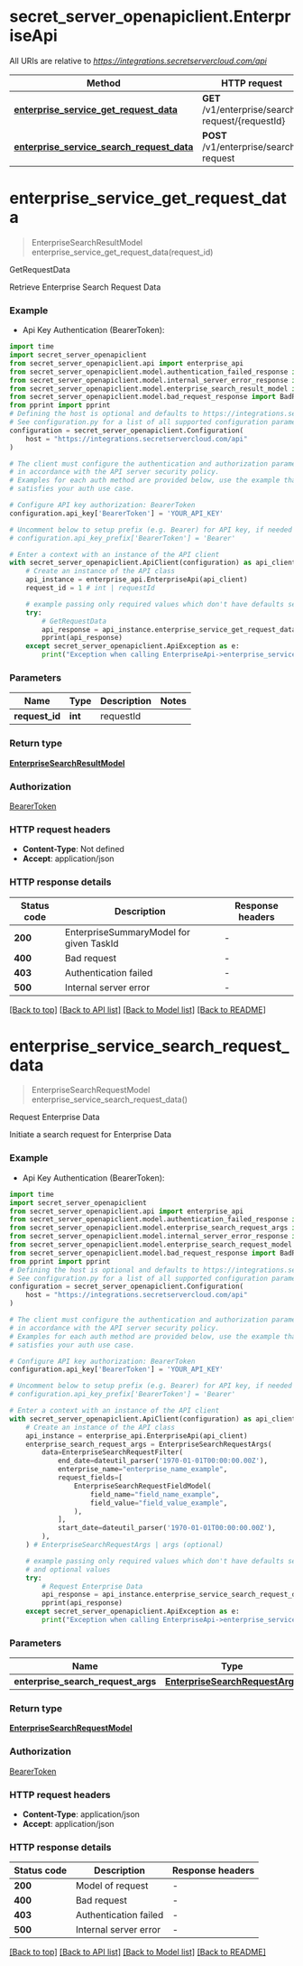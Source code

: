 # secret_server_openapiclient.EnterpriseApi

All URIs are relative to *https://integrations.secretservercloud.com/api*

Method | HTTP request | Description
------------- | ------------- | -------------
[**enterprise_service_get_request_data**](EnterpriseApi.md#enterprise_service_get_request_data) | **GET** /v1/enterprise/search-request/{requestId} | GetRequestData
[**enterprise_service_search_request_data**](EnterpriseApi.md#enterprise_service_search_request_data) | **POST** /v1/enterprise/search-request | Request Enterprise Data


# **enterprise_service_get_request_data**
> EnterpriseSearchResultModel enterprise_service_get_request_data(request_id)

GetRequestData

Retrieve Enterprise Search Request Data

### Example

* Api Key Authentication (BearerToken):

```python
import time
import secret_server_openapiclient
from secret_server_openapiclient.api import enterprise_api
from secret_server_openapiclient.model.authentication_failed_response import AuthenticationFailedResponse
from secret_server_openapiclient.model.internal_server_error_response import InternalServerErrorResponse
from secret_server_openapiclient.model.enterprise_search_result_model import EnterpriseSearchResultModel
from secret_server_openapiclient.model.bad_request_response import BadRequestResponse
from pprint import pprint
# Defining the host is optional and defaults to https://integrations.secretservercloud.com/api
# See configuration.py for a list of all supported configuration parameters.
configuration = secret_server_openapiclient.Configuration(
    host = "https://integrations.secretservercloud.com/api"
)

# The client must configure the authentication and authorization parameters
# in accordance with the API server security policy.
# Examples for each auth method are provided below, use the example that
# satisfies your auth use case.

# Configure API key authorization: BearerToken
configuration.api_key['BearerToken'] = 'YOUR_API_KEY'

# Uncomment below to setup prefix (e.g. Bearer) for API key, if needed
# configuration.api_key_prefix['BearerToken'] = 'Bearer'

# Enter a context with an instance of the API client
with secret_server_openapiclient.ApiClient(configuration) as api_client:
    # Create an instance of the API class
    api_instance = enterprise_api.EnterpriseApi(api_client)
    request_id = 1 # int | requestId

    # example passing only required values which don't have defaults set
    try:
        # GetRequestData
        api_response = api_instance.enterprise_service_get_request_data(request_id)
        pprint(api_response)
    except secret_server_openapiclient.ApiException as e:
        print("Exception when calling EnterpriseApi->enterprise_service_get_request_data: %s\n" % e)
```


### Parameters

Name | Type | Description  | Notes
------------- | ------------- | ------------- | -------------
 **request_id** | **int**| requestId |

### Return type

[**EnterpriseSearchResultModel**](EnterpriseSearchResultModel.md)

### Authorization

[BearerToken](../README.md#BearerToken)

### HTTP request headers

 - **Content-Type**: Not defined
 - **Accept**: application/json


### HTTP response details

| Status code | Description | Response headers |
|-------------|-------------|------------------|
**200** | EnterpriseSummaryModel for given TaskId |  -  |
**400** | Bad request |  -  |
**403** | Authentication failed |  -  |
**500** | Internal server error |  -  |

[[Back to top]](#) [[Back to API list]](../README.md#documentation-for-api-endpoints) [[Back to Model list]](../README.md#documentation-for-models) [[Back to README]](../README.md)

# **enterprise_service_search_request_data**
> EnterpriseSearchRequestModel enterprise_service_search_request_data()

Request Enterprise Data

Initiate a search request for Enterprise Data

### Example

* Api Key Authentication (BearerToken):

```python
import time
import secret_server_openapiclient
from secret_server_openapiclient.api import enterprise_api
from secret_server_openapiclient.model.authentication_failed_response import AuthenticationFailedResponse
from secret_server_openapiclient.model.enterprise_search_request_args import EnterpriseSearchRequestArgs
from secret_server_openapiclient.model.internal_server_error_response import InternalServerErrorResponse
from secret_server_openapiclient.model.enterprise_search_request_model import EnterpriseSearchRequestModel
from secret_server_openapiclient.model.bad_request_response import BadRequestResponse
from pprint import pprint
# Defining the host is optional and defaults to https://integrations.secretservercloud.com/api
# See configuration.py for a list of all supported configuration parameters.
configuration = secret_server_openapiclient.Configuration(
    host = "https://integrations.secretservercloud.com/api"
)

# The client must configure the authentication and authorization parameters
# in accordance with the API server security policy.
# Examples for each auth method are provided below, use the example that
# satisfies your auth use case.

# Configure API key authorization: BearerToken
configuration.api_key['BearerToken'] = 'YOUR_API_KEY'

# Uncomment below to setup prefix (e.g. Bearer) for API key, if needed
# configuration.api_key_prefix['BearerToken'] = 'Bearer'

# Enter a context with an instance of the API client
with secret_server_openapiclient.ApiClient(configuration) as api_client:
    # Create an instance of the API class
    api_instance = enterprise_api.EnterpriseApi(api_client)
    enterprise_search_request_args = EnterpriseSearchRequestArgs(
        data=EnterpriseSearchRequestFilter(
            end_date=dateutil_parser('1970-01-01T00:00:00.00Z'),
            enterprise_name="enterprise_name_example",
            request_fields=[
                EnterpriseSearchRequestFieldModel(
                    field_name="field_name_example",
                    field_value="field_value_example",
                ),
            ],
            start_date=dateutil_parser('1970-01-01T00:00:00.00Z'),
        ),
    ) # EnterpriseSearchRequestArgs | args (optional)

    # example passing only required values which don't have defaults set
    # and optional values
    try:
        # Request Enterprise Data
        api_response = api_instance.enterprise_service_search_request_data(enterprise_search_request_args=enterprise_search_request_args)
        pprint(api_response)
    except secret_server_openapiclient.ApiException as e:
        print("Exception when calling EnterpriseApi->enterprise_service_search_request_data: %s\n" % e)
```


### Parameters

Name | Type | Description  | Notes
------------- | ------------- | ------------- | -------------
 **enterprise_search_request_args** | [**EnterpriseSearchRequestArgs**](EnterpriseSearchRequestArgs.md)| args | [optional]

### Return type

[**EnterpriseSearchRequestModel**](EnterpriseSearchRequestModel.md)

### Authorization

[BearerToken](../README.md#BearerToken)

### HTTP request headers

 - **Content-Type**: application/json
 - **Accept**: application/json


### HTTP response details

| Status code | Description | Response headers |
|-------------|-------------|------------------|
**200** | Model of request |  -  |
**400** | Bad request |  -  |
**403** | Authentication failed |  -  |
**500** | Internal server error |  -  |

[[Back to top]](#) [[Back to API list]](../README.md#documentation-for-api-endpoints) [[Back to Model list]](../README.md#documentation-for-models) [[Back to README]](../README.md)


